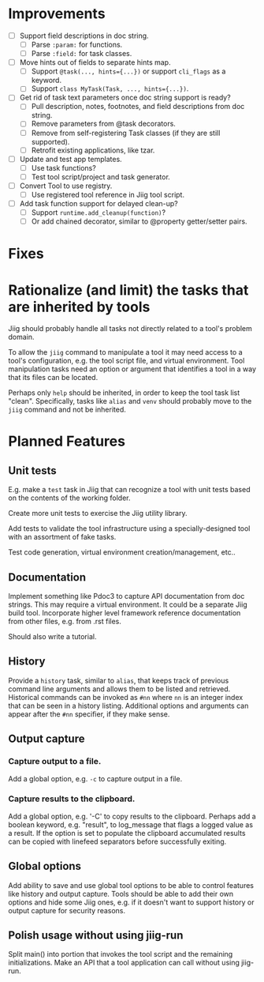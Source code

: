 # Improvements

* [ ] Support field descriptions in doc string.
    * [ ] Parse `:param:` for functions.
    * [ ] Parse `:field:` for task classes.

* [ ] Move hints out of fields to separate hints map.
    * [ ] Support `@task(..., hints={...})` or support `cli_flags` as a keyword.
    * [ ] Support `class MyTask(Task, ..., hints={...})`.

* [ ] Get rid of task text parameters once doc string support is ready?
    * [ ] Pull description, notes, footnotes, and field descriptions from doc string. 
    * [ ] Remove parameters from @task decorators. 
    * [ ] Remove from self-registering Task classes (if they are still supported).
    * [ ] Retrofit existing applications, like tzar.

* [ ] Update and test app templates.
    * [ ] Use task functions?
    * [ ] Test tool script/project and task generator.

* [ ] Convert Tool to use registry.
    * [ ] Use registered tool reference in Jiig tool script.

* [ ] Add task function support for delayed clean-up?
    * [ ] Support `runtime.add_cleanup(function)`? 
    * [ ] Or add chained decorator, similar to @property getter/setter pairs.

# Fixes

# Rationalize (and limit) the tasks that are inherited by tools

Jiig should probably handle all tasks not directly related to a tool's problem
domain.

To allow the `jiig` command to manipulate a tool it may need access to a tool's
configuration, e.g. the tool script file, and virtual environment. Tool
manipulation tasks need an option or argument that identifies a tool in a way
that its files can be located.

Perhaps only `help` should be inherited, in order to keep the tool task list
"clean". Specifically, tasks like `alias` and `venv` should probably move to the
`jiig` command and not be inherited.

# Planned Features

## Unit tests

E.g. make a `test` task in Jiig that can recognize a tool with unit tests based
on the contents of the working folder.

Create more unit tests to exercise the Jiig utility library.

Add tests to validate the tool infrastructure using a specially-designed tool
with an assortment of fake tasks.

Test code generation, virtual environment creation/management, etc..


## Documentation

Implement something like Pdoc3 to capture API documentation from doc strings.
This may require a virtual environment. It could be a separate Jiig build tool.
Incorporate higher level framework reference documentation from other files,
e.g. from .rst files.

Should also write a tutorial.

## History

Provide a `history` task, similar to `alias`, that keeps track of previous
command line arguments and allows them to be listed and retrieved. Historical
commands can be invoked as `#nn` where `nn` is an integer index that can be seen
in a history listing. Additional options and arguments can appear after the
`#nn` specifier, if they make sense.

## Output capture

### Capture output to a file.

Add a global option, e.g. `-c` to capture output in a file.

### Capture results to the clipboard.

Add a global option, e.g. '-C' to copy results to the clipboard. Perhaps add a
boolean keyword, e.g. "result", to log_message that flags a logged value as a
result. If the option is set to populate the clipboard accumulated results can
be copied with linefeed separators before successfully exiting.

## Global options

Add ability to save and use global tool options to be able to control features
like history and output capture. Tools should be able to add their own options
and hide some Jiig ones, e.g. if it doesn't want to support history or output
capture for security reasons.

## Polish usage without using jiig-run

Split main() into portion that invokes the tool script and the remaining
initializations. Make an API that a tool application can call without using
jiig-run.
